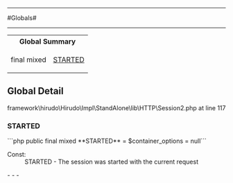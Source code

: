 - - -

#Globals#

- - -

<table id="summary_global" class="title">
<tr><th colspan="2" class="title">Global Summary</th></tr>
<tr>
<td class="type">final  mixed</td>
<td class="description"><p class="name"><a href="#STARTED">STARTED</a></p><p class="description"></p></td>
</tr>
</table>

<h2 id="detail_global">Global Detail</h2>
<div class="location">framework\hirudo\Hirudo\Impl\StandAlone\lib\HTTP\Session2.php at line 117</div>
<h3 id="STARTED">STARTED</h3>
```php
public final  mixed **STARTED** = $container_options = null```
<div class="details">
<p></p>
</div>

<dl>
<dt>Const:</dt>
<dd>STARTED - The session was started with the current request</dd>
</dl>
- - -

